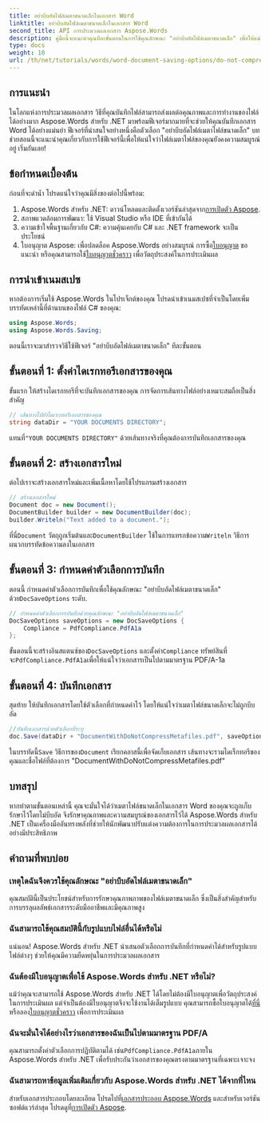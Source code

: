 ```yaml
---
title: อย่าบีบอัดไฟล์เมตาขนาดเล็กในเอกสาร Word
linktitle: อย่าบีบอัดไฟล์เมตาขนาดเล็กในเอกสาร Word
second_title: API การประมวลผลเอกสาร Aspose.Words
description: คู่มือนี้จะแนะนำคุณทีละขั้นตอนในการใช้คุณลักษณะ "อย่าบีบอัดไฟล์เมตาขนาดเล็ก" เพื่อให้แน่ใจว่าเอกสารของคุณคงความสมบูรณ์และคุณภาพตลอดกระบวนการบันทึก
type: docs
weight: 10
url: /th/net/tutorials/words/word-document-saving-options/do-not-compress-small-metafiles-word-documents/
---
```

## การแนะนำ

ในโลกแห่งการประมวลผลเอกสาร วิธีที่คุณบันทึกไฟล์สามารถส่งผลต่อคุณภาพและการทำงานของไฟล์ได้อย่างมาก Aspose.Words สำหรับ .NET มาพร้อมฟีเจอร์มากมายที่จะช่วยให้คุณบันทึกเอกสาร Word ได้อย่างแม่นยำ ฟีเจอร์ที่น่าสนใจอย่างหนึ่งคือตัวเลือก "อย่าบีบอัดไฟล์เมตาไฟล์ขนาดเล็ก" บทช่วยสอนนี้จะแนะนำคุณเกี่ยวกับการใช้ฟีเจอร์นี้เพื่อให้แน่ใจว่าไฟล์เมตาไฟล์ของคุณยังคงความสมบูรณ์อยู่ เริ่มกันเลย!

## ข้อกำหนดเบื้องต้น

ก่อนที่จะดำน้ำ โปรดแน่ใจว่าคุณมีสิ่งของต่อไปนี้พร้อม:

1.  Aspose.Words สำหรับ .NET: ดาวน์โหลดและติดตั้งเวอร์ชันล่าสุดจาก[การเปิดตัว Aspose](https://releases.aspose.com/words/net/).
2. สภาพแวดล้อมการพัฒนา: ใช้ Visual Studio หรือ IDE ที่เข้ากันได้
3. ความเข้าใจพื้นฐานเกี่ยวกับ C#: ความคุ้นเคยกับ C# และ .NET framework จะเป็นประโยชน์
4.  ใบอนุญาต Aspose: เพื่อปลดล็อค Aspose.Words อย่างสมบูรณ์ การซื้อ[ใบอนุญาต](https://purchase.aspose.com/buy) ขอแนะนำ หรือคุณสามารถใช้[ใบอนุญาตชั่วคราว](https://purchase.aspose.com/temporary-license/) เพื่อวัตถุประสงค์ในการประเมินผล

## การนำเข้าเนมสเปซ

หากต้องการเริ่มใช้ Aspose.Words ในโปรเจ็กต์ของคุณ โปรดนำเข้าเนมสเปซที่จำเป็นโดยเพิ่มบรรทัดเหล่านี้ที่ด้านบนของไฟล์ C# ของคุณ:

```csharp
using Aspose.Words;
using Aspose.Words.Saving;
```

ตอนนี้เราจะมาสำรวจวิธีใช้ฟีเจอร์ "อย่าบีบอัดไฟล์เมตาขนาดเล็ก" ทีละขั้นตอน

## ขั้นตอนที่ 1: ตั้งค่าไดเรกทอรีเอกสารของคุณ

ขั้นแรก ให้สร้างไดเรกทอรีที่จะบันทึกเอกสารของคุณ การจัดการเส้นทางไฟล์อย่างเหมาะสมถือเป็นสิ่งสำคัญ

```csharp
// เส้นทางไปยังไดเรกทอรีเอกสารของคุณ
string dataDir = "YOUR DOCUMENTS DIRECTORY";
```

 แทนที่`"YOUR DOCUMENTS DIRECTORY"` ด้วยเส้นทางจริงที่คุณต้องการบันทึกเอกสารของคุณ

## ขั้นตอนที่ 2: สร้างเอกสารใหม่

ต่อไปเราจะสร้างเอกสารใหม่และเพิ่มเนื้อหาโดยใช้โปรแกรมสร้างเอกสาร

```csharp
// สร้างเอกสารใหม่
Document doc = new Document();
DocumentBuilder builder = new DocumentBuilder(doc);
builder.Writeln("Text added to a document.");
```

 ที่นี่`Document` วัตถุถูกเริ่มต้นและ`DocumentBuilder` ใช้ในการแทรกข้อความ`Writeln` วิธีการผนวกบรรทัดข้อความลงในเอกสาร

## ขั้นตอนที่ 3: กำหนดค่าตัวเลือกการบันทึก

 ตอนนี้ กำหนดค่าตัวเลือกการบันทึกเพื่อใช้คุณลักษณะ "อย่าบีบอัดไฟล์เมตาขนาดเล็ก" ด้วย`DocSaveOptions` ระดับ.

```csharp
// กำหนดค่าตัวเลือกการบันทึกด้วยคุณลักษณะ "อย่าบีบอัดไฟล์เมตาขนาดเล็ก"
DocSaveOptions saveOptions = new DocSaveOptions {
    Compliance = PdfCompliance.PdfA1a
};
```

 ขั้นตอนนี้จะสร้างอินสแตนซ์ของ`DocSaveOptions` และตั้งค่า`Compliance` ทรัพย์สินที่จะ`PdfCompliance.PdfA1a`เพื่อให้แน่ใจว่าเอกสารเป็นไปตามมาตรฐาน PDF/A-1a

## ขั้นตอนที่ 4: บันทึกเอกสาร

สุดท้าย ให้บันทึกเอกสารโดยใช้ตัวเลือกที่กำหนดค่าไว้ โดยให้แน่ใจว่าเมตาไฟล์ขนาดเล็กจะไม่ถูกบีบอัด

```csharp
//บันทึกเอกสารด้วยตัวเลือกที่ระบุ
doc.Save(dataDir + "DocumentWithDoNotCompressMetafiles.pdf", saveOptions);
```

 ในบรรทัดนี้`Save` วิธีการของ`Document` เรียกคลาสนี้เพื่อจัดเก็บเอกสาร เส้นทางจะรวมไดเร็กทอรีของคุณและชื่อไฟล์ที่ต้องการ "DocumentWithDoNotCompressMetafiles.pdf"

## บทสรุป

หากทำตามขั้นตอนเหล่านี้ คุณจะมั่นใจได้ว่าเมตาไฟล์ขนาดเล็กในเอกสาร Word ของคุณจะถูกเก็บรักษาไว้โดยไม่บีบอัด จึงรักษาคุณภาพและความสมบูรณ์ของเอกสารไว้ได้ Aspose.Words สำหรับ .NET เป็นเครื่องมืออันทรงพลังที่ช่วยให้นักพัฒนาปรับแต่งความต้องการในการประมวลผลเอกสารได้อย่างมีประสิทธิภาพ

## คำถามที่พบบ่อย

### เหตุใดฉันจึงควรใช้คุณลักษณะ "อย่าบีบอัดไฟล์เมตาขนาดเล็ก"

คุณสมบัตินี้เป็นประโยชน์สำหรับการรักษาคุณภาพภาพของไฟล์เมตาขนาดเล็ก ซึ่งเป็นสิ่งสำคัญสำหรับการบรรลุผลลัพธ์เอกสารระดับมืออาชีพและมีคุณภาพสูง

### ฉันสามารถใช้คุณสมบัตินี้กับรูปแบบไฟล์อื่นได้หรือไม่

แน่นอน! Aspose.Words สำหรับ .NET นำเสนอตัวเลือกการบันทึกที่กำหนดค่าได้สำหรับรูปแบบไฟล์ต่างๆ ช่วยให้คุณมีความยืดหยุ่นในการประมวลผลเอกสาร

### ฉันต้องมีใบอนุญาตเพื่อใช้ Aspose.Words สำหรับ .NET หรือไม่?

แม้ว่าคุณจะสามารถใช้ Aspose.Words สำหรับ .NET ได้โดยไม่ต้องมีใบอนุญาตเพื่อวัตถุประสงค์ในการประเมินผล แต่จำเป็นต้องมีใบอนุญาตจึงจะใช้งานได้เต็มรูปแบบ คุณสามารถซื้อใบอนุญาตได้[ที่นี่](https://purchase.aspose.com/buy) หรือลอง[ใบอนุญาตชั่วคราว](https://purchase.aspose.com/temporary-license/) เพื่อการประเมินผล

### ฉันจะมั่นใจได้อย่างไรว่าเอกสารของฉันเป็นไปตามมาตรฐาน PDF/A

 คุณสามารถตั้งค่าตัวเลือกการปฏิบัติตามได้ เช่น`PdfCompliance.PdfA1a`ภายใน Aspose.Words สำหรับ .NET เพื่อรับประกันว่าเอกสารของคุณตรงตามมาตรฐานที่เฉพาะเจาะจง

### ฉันสามารถหาข้อมูลเพิ่มเติมเกี่ยวกับ Aspose.Words สำหรับ .NET ได้จากที่ไหน

 สำหรับเอกสารประกอบโดยละเอียด โปรดไปที่[เอกสารประกอบ Aspose.Words](https://reference.aspose.com/words/net/) และสำหรับเวอร์ชันซอฟต์แวร์ล่าสุด โปรดดูที่[การเปิดตัว Aspose](https://releases.aspose.com/words/net/).